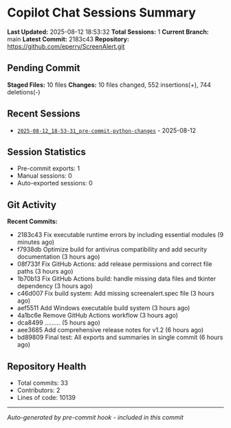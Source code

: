 # Copilot Chat Sessions Summary

**Last Updated:** 2025-08-12 18:53:32
**Total Sessions:** 1
**Current Branch:** main
**Latest Commit:** 2183c43
**Repository:** https://github.com/eperry/ScreenAlert.git

## Pending Commit

**Staged Files:** 10 files
**Changes:**  10 files changed, 552 insertions(+), 744 deletions(-)

## Recent Sessions

- [`2025-08-12_18-53-31_pre-commit-python-changes`](C:/Users/Ed/OneDrive/Documents/Development/ScreenAlert/docs/copilot-chats/2025-08-12_18-53-31_pre-commit-python-changes.md) - 2025-08-12

## Session Statistics

- Pre-commit exports: 1
- Manual sessions: 0
- Auto-exported sessions: 0

## Git Activity

**Recent Commits:**
- 2183c43 Fix executable runtime errors by including essential modules (9 minutes ago)
- f7938db Optimize build for antivirus compatibility and add security documentation (3 hours ago)
- 08f733f Fix GitHub Actions: add release permissions and correct file paths (3 hours ago)
- 1b70b13 Fix GitHub Actions build: handle missing data files and tkinter dependency (3 hours ago)
- c46d007  Fix build system: Add missing screenalert.spec file (3 hours ago)
- aef5511  Add Windows executable build system (3 hours ago)
- 4a1bc6e  Remove GitHub Actions workflow (3 hours ago)
- dca8499 ......... (5 hours ago)
- aee3685  Add comprehensive release notes for v1.2 (6 hours ago)
- bd89809  Final test: All exports and summaries in single commit (6 hours ago)

## Repository Health

- Total commits: 33
- Contributors: 2
- Lines of code: 10139

---
*Auto-generated by pre-commit hook - included in this commit*
